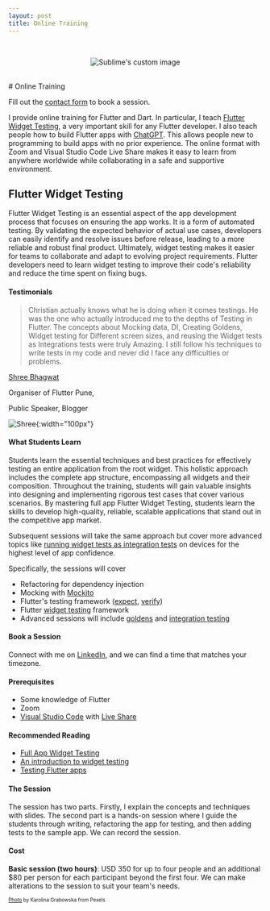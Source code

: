 ```yaml
---
layout: post
title: Online Training
---
```

<br>

<p align="center">
  <img src="/assets/images/documents/training.jpg" alt="Sublime's custom image"/>
</p>

<br>
# Online Training

Fill out the [contact form](/contact) to book a session.

I provide online training for Flutter and Dart. In particular, I teach [Flutter Widget Testing](https://docs.flutter.dev/cookbook/testing/widget/introduction), a very important skill for any Flutter developer. I also teach people how to build Flutter apps with [ChatGPT](https://openai.com/blog/chatgpt). This allows people new to programming to build apps with no prior experience. The online format with Zoom and Visual Studio Code Live Share makes it easy to learn from anywhere worldwide while collaborating in a safe and supportive environment.

## Flutter Widget Testing
Flutter Widget Testing is an essential aspect of the app development process that focuses on ensuring the app works. It is a form of automated testing. By validating the expected behavior of actual use cases, developers can easily identify and resolve issues before release, leading to a more reliable and robust final product. Ultimately, widget testing makes it easier for teams to collaborate and adapt to evolving project requirements. Flutter developers need to learn widget testing to improve their code's reliability and reduce the time spent on fixing bugs.

#### Testimonials

> Christian actually knows what he is doing when it comes testings. He was the one who actually introduced me to the depths of Testing in Flutter. The concepts about Mocking data, DI, Creating Goldens, Widget testing for Different screen sizes, and reusing the Widget tests as Integrations tests were truly Amazing. I still follow his techniques to write tests in my code and never did I face any difficulties or problems.  

[Shree Bhagwat](https://twitter.com/shreebhagwat94)

Organiser of Flutter Pune, 

Public Speaker, Blogger

![Shree](/assets/images/documents/shree.webp){:width="100px"}

#### What Students Learn
Students learn the essential techniques and best practices for effectively testing an entire application from the root widget. This holistic approach includes the complete app structure, encompassing all widgets and their composition. Throughout the training, students will gain valuable insights into designing and implementing rigorous test cases that cover various scenarios. By mastering full app Flutter Widget Testing, students learn the skills to develop high-quality, reliable, scalable applications that stand out in the competitive app market.

Subsequent sessions will take the same approach but cover more advanced topics like [running widget tests as integration tests](https://www.christianfindlay.com/blog/flutter-integration-tests) on devices for the highest level of app confidence.

Specifically, the sessions will cover
- Refactoring for dependency injection
- Mocking with [Mockito](https://pub.dev/packages/mockito)
- Flutter's testing framework ([expect](https://api.flutter.dev/flutter/flutter_test/expect.html), [verify](https://pub.dev/documentation/mockito/latest/mockito/verify.html))
- Flutter [widget testing](https://api.flutter.dev/flutter/flutter_test/WidgetTester-class.html) framework
- Advanced sessions will include [goldens](https://api.flutter.dev/flutter/flutter_test/matchesGoldenFile.html) and [integration testing](https://docs.flutter.dev/cookbook/testing/integration/introduction)

#### Book a Session
Connect with me on [LinkedIn](https://www.linkedin.com/in/christian-findlay), and we can find a time that matches your timezone.

#### Prerequisites
- Some knowledge of Flutter
- Zoom
- [Visual Studio Code](https://code.visualstudio.com/) with [Live Share](https://code.visualstudio.com/learn/collaboration/live-share)

#### Recommended Reading
- [Full App Widget Testing](/blog/flutter_full_app_widget_testing)
- [An introduction to widget testing](https://docs.flutter.dev/cookbook/testing/widget/introduction)
- [Testing Flutter apps](https://docs.flutter.dev/testing)

#### The Session
The session has two parts. Firstly, I explain the concepts and techniques with slides. The second part is a hands-on session where I guide the students through writing, refactoring the app for testing, and then adding tests to the sample app. We can record the session.

#### Cost
**Basic session (two hours)**: USD 350 for up to four people and an additional $80 per person for each participant beyond the first four. We can make alterations to the session to suit your team's needs.

<sub><sup>[Photo](https://www.pexels.com/photo/crop-woman-with-laptop-and-dumbbell-on-sports-mat-4498362/) by Karolina Grabowska from Pexels</sup></sub>